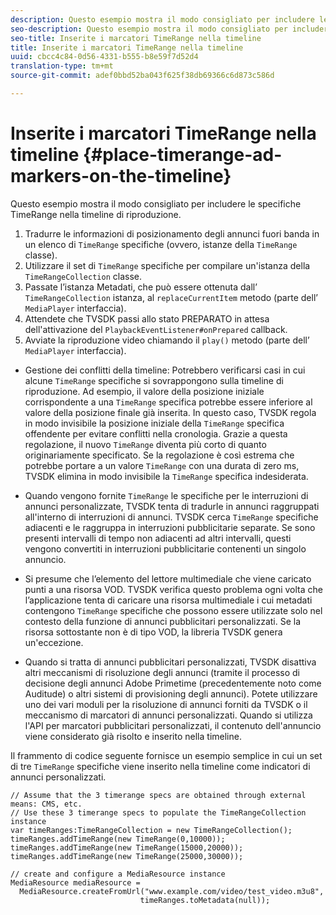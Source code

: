 ```yaml
---
description: Questo esempio mostra il modo consigliato per includere le specifiche TimeRange nella timeline di riproduzione.
seo-description: Questo esempio mostra il modo consigliato per includere le specifiche TimeRange nella timeline di riproduzione.
seo-title: Inserite i marcatori TimeRange nella timeline
title: Inserite i marcatori TimeRange nella timeline
uuid: cbcc4c84-0d56-4331-b555-b8e59f7d52d4
translation-type: tm+mt
source-git-commit: adef0bbd52ba043f625f38db69366c6d873c586d

---
```



# Inserite i marcatori TimeRange nella timeline {#place-timerange-ad-markers-on-the-timeline}

Questo esempio mostra il modo consigliato per includere le specifiche TimeRange nella timeline di riproduzione.

1. Tradurre le informazioni di posizionamento degli annunci fuori banda in un elenco di `TimeRange` specifiche (ovvero, istanze della `TimeRange` classe).
1. Utilizzare il set di `TimeRange` specifiche per compilare un&#39;istanza della `TimeRangeCollection` classe.
1. Passate l’istanza Metadati, che può essere ottenuta dall’ `TimeRangeCollection` istanza, al `replaceCurrentItem` metodo (parte dell’ `MediaPlayer` interfaccia).
1. Attendete che TVSDK passi allo stato PREPARATO in attesa dell&#39;attivazione del `PlaybackEventListener#onPrepared` callback.
1. Avviate la riproduzione video chiamando il `play()` metodo (parte dell’ `MediaPlayer` interfaccia).

* Gestione dei conflitti della timeline: Potrebbero verificarsi casi in cui alcune `TimeRange` specifiche si sovrappongono sulla timeline di riproduzione. Ad esempio, il valore della posizione iniziale corrispondente a una `TimeRange` specifica potrebbe essere inferiore al valore della posizione finale già inserita. In questo caso, TVSDK regola in modo invisibile la posizione iniziale della `TimeRange` specifica offendente per evitare conflitti nella cronologia. Grazie a questa regolazione, il nuovo `TimeRange` diventa più corto di quanto originariamente specificato. Se la regolazione è così estrema che potrebbe portare a un valore `TimeRange` con una durata di zero ms, TVSDK elimina in modo invisibile la `TimeRange` specifica indesiderata.

* Quando vengono fornite `TimeRange` le specifiche per le interruzioni di annunci personalizzate, TVSDK tenta di tradurle in annunci raggruppati all&#39;interno di interruzioni di annunci. TVSDK cerca `TimeRange` specifiche adiacenti e le raggruppa in interruzioni pubblicitarie separate. Se sono presenti intervalli di tempo non adiacenti ad altri intervalli, questi vengono convertiti in interruzioni pubblicitarie contenenti un singolo annuncio.

* Si presume che l’elemento del lettore multimediale che viene caricato punti a una risorsa VOD. TVSDK verifica questo problema ogni volta che l’applicazione tenta di caricare una risorsa multimediale i cui metadati contengono `TimeRange` specifiche che possono essere utilizzate solo nel contesto della funzione di annunci pubblicitari personalizzati. Se la risorsa sottostante non è di tipo VOD, la libreria TVSDK genera un&#39;eccezione.

* Quando si tratta di annunci pubblicitari personalizzati, TVSDK disattiva altri meccanismi di risoluzione degli annunci (tramite il processo di decisione degli annunci Adobe Primetime (precedentemente noto come Auditude) o altri sistemi di provisioning degli annunci). Potete utilizzare uno dei vari moduli per la risoluzione di annunci forniti da TVSDK o il meccanismo di marcatori di annunci personalizzati. Quando si utilizza l&#39;API per marcatori pubblicitari personalizzati, il contenuto dell&#39;annuncio viene considerato già risolto e inserito nella timeline.
>
><!--<a id="example_639BD1B66CE74F3DB65ED06CAD23EB09"></a>-->


Il frammento di codice seguente fornisce un esempio semplice in cui un set di tre `TimeRange` specifiche viene inserito nella timeline come indicatori di annunci personalizzati.

```
// Assume that the 3 timerange specs are obtained through external means: CMS, etc. 
// Use these 3 timerange specs to populate the TimeRangeCollection instance 
var timeRanges:TimeRangeCollection = new TimeRangeCollection(); 
timeRanges.addTimeRange(new TimeRange(0,10000)); 
timeRanges.addTimeRange(new TimeRange(15000,20000)); 
timeRanges.addTimeRange(new TimeRange(25000,30000)); 
  
// create and configure a MediaResource instance 
MediaResource mediaResource =  
  MediaResource.createFromUrl("www.example.com/video/test_video.m3u8",  
                             timeRanges.toMetadata(null));
```
